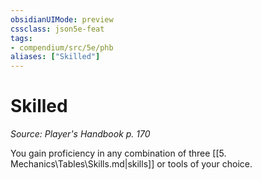 ```yaml
---
obsidianUIMode: preview
cssclass: json5e-feat
tags:
- compendium/src/5e/phb
aliases: ["Skilled"]
---
```

# Skilled
*Source: Player's Handbook p. 170*  

You gain proficiency in any combination of three [[5. Mechanics\Tables\Skills.md|skills]] or tools of your choice.